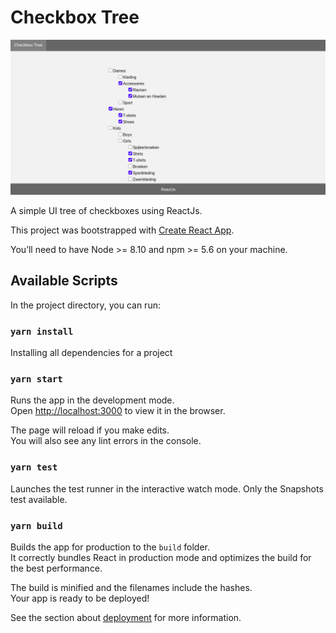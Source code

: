 # Checkbox Tree

![Checkbox Tree](public/checkbox-tree.png?raw=true "Checkbox Tree")

A simple UI tree of checkboxes using ReactJs.

This project was bootstrapped with [Create React App](https://github.com/facebook/create-react-app).

You’ll need to have Node >= 8.10 and npm >= 5.6 on your machine. 

## Available Scripts

In the project directory, you can run:

### `yarn install`

Installing all dependencies for a project

### `yarn start`

Runs the app in the development mode.<br />
Open [http://localhost:3000](http://localhost:3000) to view it in the browser.

The page will reload if you make edits.<br />
You will also see any lint errors in the console.

### `yarn test`

Launches the test runner in the interactive watch mode. Only the Snapshots test available.

### `yarn build`

Builds the app for production to the `build` folder.<br />
It correctly bundles React in production mode and optimizes the build for the best performance.

The build is minified and the filenames include the hashes.<br />
Your app is ready to be deployed!

See the section about [deployment](https://facebook.github.io/create-react-app/docs/deployment) for more information.

